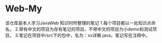 # Web-My
该仓库是本人学习JavaWeb 知识时所整理的笔记
1.每个项目都以一处知识点命名。
2.带有中文的项目为存有笔记的项目，不带中文的项目为小demo和测试项目。
3.笔记在项目中/src下的包中，名为：xx详解.java，笔记写在注释中。
